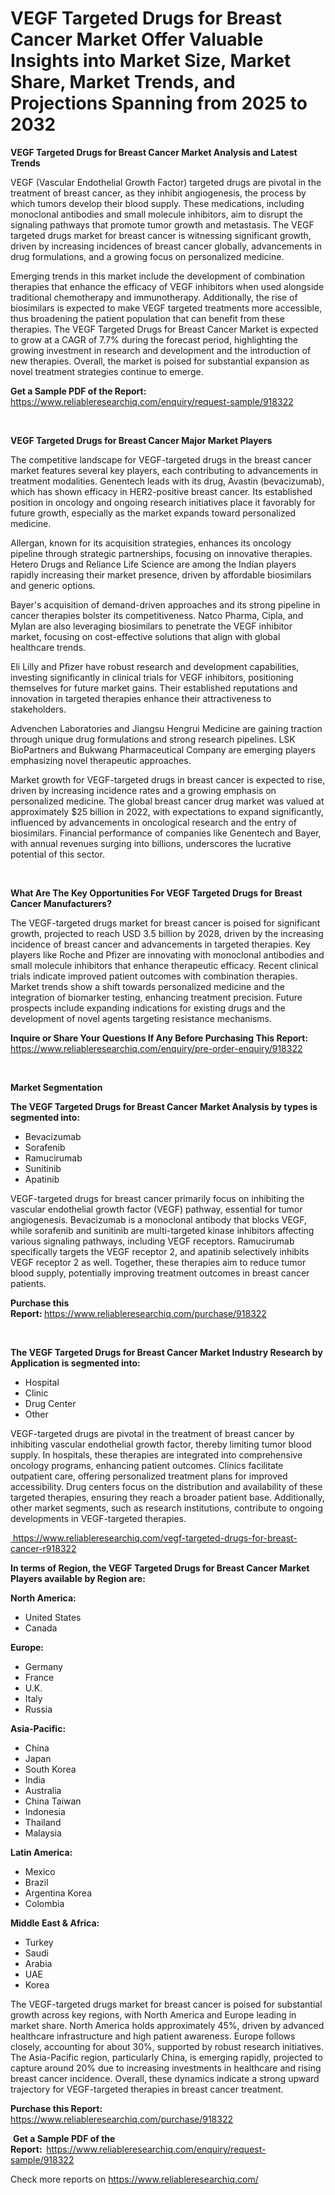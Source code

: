 <p><h1>VEGF Targeted Drugs for Breast Cancer Market Offer Valuable Insights into Market Size, Market Share, Market Trends, and Projections Spanning from 2025 to 2032</h1></p><p><strong>VEGF Targeted Drugs for Breast Cancer Market Analysis and Latest Trends</strong></p>
<p><p>VEGF (Vascular Endothelial Growth Factor) targeted drugs are pivotal in the treatment of breast cancer, as they inhibit angiogenesis, the process by which tumors develop their blood supply. These medications, including monoclonal antibodies and small molecule inhibitors, aim to disrupt the signaling pathways that promote tumor growth and metastasis. The VEGF targeted drugs market for breast cancer is witnessing significant growth, driven by increasing incidences of breast cancer globally, advancements in drug formulations, and a growing focus on personalized medicine.</p><p>Emerging trends in this market include the development of combination therapies that enhance the efficacy of VEGF inhibitors when used alongside traditional chemotherapy and immunotherapy. Additionally, the rise of biosimilars is expected to make VEGF targeted treatments more accessible, thus broadening the patient population that can benefit from these therapies. The VEGF Targeted Drugs for Breast Cancer Market is expected to grow at a CAGR of 7.7% during the forecast period, highlighting the growing investment in research and development and the introduction of new therapies. Overall, the market is poised for substantial expansion as novel treatment strategies continue to emerge.</p></p>
<p><strong>Get a Sample PDF of the Report:&nbsp;</strong> <a href="https://www.reliableresearchiq.com/enquiry/request-sample/918322?utm_campaign=3124&utm_medium=2&utm_source=Github&utm_content=ia&utm_term=07032025&utm_id=vegf-targeted-drugs-for-breast-cancer">https://www.reliableresearchiq.com/enquiry/request-sample/918322</a></p>
<p>&nbsp;</p>
<p><strong>VEGF Targeted Drugs for Breast Cancer Major Market Players</strong></p>
<p><p>The competitive landscape for VEGF-targeted drugs in the breast cancer market features several key players, each contributing to advancements in treatment modalities. Genentech leads with its drug, Avastin (bevacizumab), which has shown efficacy in HER2-positive breast cancer. Its established position in oncology and ongoing research initiatives place it favorably for future growth, especially as the market expands toward personalized medicine.</p><p>Allergan, known for its acquisition strategies, enhances its oncology pipeline through strategic partnerships, focusing on innovative therapies. Hetero Drugs and Reliance Life Science are among the Indian players rapidly increasing their market presence, driven by affordable biosimilars and generic options.</p><p>Bayer's acquisition of demand-driven approaches and its strong pipeline in cancer therapies bolster its competitiveness. Natco Pharma, Cipla, and Mylan are also leveraging biosimilars to penetrate the VEGF inhibitor market, focusing on cost-effective solutions that align with global healthcare trends.</p><p>Eli Lilly and Pfizer have robust research and development capabilities, investing significantly in clinical trials for VEGF inhibitors, positioning themselves for future market gains. Their established reputations and innovation in targeted therapies enhance their attractiveness to stakeholders.</p><p>Advenchen Laboratories and Jiangsu Hengrui Medicine are gaining traction through unique drug formulations and strong research pipelines. LSK BioPartners and Bukwang Pharmaceutical Company are emerging players emphasizing novel therapeutic approaches.</p><p>Market growth for VEGF-targeted drugs in breast cancer is expected to rise, driven by increasing incidence rates and a growing emphasis on personalized medicine. The global breast cancer drug market was valued at approximately $25 billion in 2022, with expectations to expand significantly, influenced by advancements in oncological research and the entry of biosimilars. Financial performance of companies like Genentech and Bayer, with annual revenues surging into billions, underscores the lucrative potential of this sector.</p></p>
<p>&nbsp;</p>
<p><strong>What Are The Key Opportunities For VEGF Targeted Drugs for Breast Cancer Manufacturers?</strong></p>
<p><p>The VEGF-targeted drugs market for breast cancer is poised for significant growth, projected to reach USD 3.5 billion by 2028, driven by the increasing incidence of breast cancer and advancements in targeted therapies. Key players like Roche and Pfizer are innovating with monoclonal antibodies and small molecule inhibitors that enhance therapeutic efficacy. Recent clinical trials indicate improved patient outcomes with combination therapies. Market trends show a shift towards personalized medicine and the integration of biomarker testing, enhancing treatment precision. Future prospects include expanding indications for existing drugs and the development of novel agents targeting resistance mechanisms.</p></p>
<p><strong>Inquire or Share Your Questions If Any Before Purchasing This Report:</strong> <a href="https://www.reliableresearchiq.com/enquiry/pre-order-enquiry/918322?utm_campaign=3124&utm_medium=2&utm_source=Github&utm_content=ia&utm_term=07032025&utm_id=vegf-targeted-drugs-for-breast-cancer">https://www.reliableresearchiq.com/enquiry/pre-order-enquiry/918322</a></p>
<p>&nbsp;</p>
<p><strong>Market Segmentation</strong></p>
<p><strong>The VEGF Targeted Drugs for Breast Cancer Market Analysis by types is segmented into:</strong></p>
<p><ul><li>Bevacizumab</li><li>Sorafenib</li><li>Ramucirumab</li><li>Sunitinib</li><li>Apatinib</li></ul></p>
<p><p>VEGF-targeted drugs for breast cancer primarily focus on inhibiting the vascular endothelial growth factor (VEGF) pathway, essential for tumor angiogenesis. Bevacizumab is a monoclonal antibody that blocks VEGF, while sorafenib and sunitinib are multi-targeted kinase inhibitors affecting various signaling pathways, including VEGF receptors. Ramucirumab specifically targets the VEGF receptor 2, and apatinib selectively inhibits VEGF receptor 2 as well. Together, these therapies aim to reduce tumor blood supply, potentially improving treatment outcomes in breast cancer patients.</p></p>
<p><strong>Purchase this Report:&nbsp;</strong><a href="https://www.reliableresearchiq.com/purchase/918322?utm_campaign=3124&utm_medium=2&utm_source=Github&utm_content=ia&utm_term=07032025&utm_id=vegf-targeted-drugs-for-breast-cancer">https://www.reliableresearchiq.com/purchase/918322</a></p>
<p>&nbsp;</p>
<p><strong>The VEGF Targeted Drugs for Breast Cancer Market Industry Research by Application is segmented into:</strong></p>
<p><ul><li>Hospital</li><li>Clinic</li><li>Drug Center</li><li>Other</li></ul></p>
<p><p>VEGF-targeted drugs are pivotal in the treatment of breast cancer by inhibiting vascular endothelial growth factor, thereby limiting tumor blood supply. In hospitals, these therapies are integrated into comprehensive oncology programs, enhancing patient outcomes. Clinics facilitate outpatient care, offering personalized treatment plans for improved accessibility. Drug centers focus on the distribution and availability of these targeted therapies, ensuring they reach a broader patient base. Additionally, other market segments, such as research institutions, contribute to ongoing developments in VEGF-targeted therapies.</p></p>
<p><a href="https://www.reliableresearchiq.com/vegf-targeted-drugs-for-breast-cancer-r918322?utm_campaign=3124&utm_medium=2&utm_source=Github&utm_content=ia&utm_term=07032025&utm_id=vegf-targeted-drugs-for-breast-cancer">&nbsp;https://www.reliableresearchiq.com/vegf-targeted-drugs-for-breast-cancer-r918322</a></p>
<p><strong>In terms of Region, the VEGF Targeted Drugs for Breast Cancer Market Players available by Region are:</strong></p>
<p>
    <p> <strong> North America: </strong>
        <ul>
            <li>United States</li>
            <li>Canada</li>
        </ul>
        </p> 
    <p> <strong> Europe: </strong>
        <ul>
            <li>Germany</li>
            <li>France</li>
            <li>U.K.</li>
            <li>Italy</li>
            <li>Russia</li>
        </ul>
        </p> 
    <p> <strong> Asia-Pacific: </strong>
        <ul>
            <li>China</li>
            <li>Japan</li>
            <li>South Korea</li>
            <li>India</li>
            <li>Australia</li>
            <li>China Taiwan</li>
            <li>Indonesia</li>
            <li>Thailand</li>
            <li>Malaysia</li>
        </ul>
        </p> 
    <p> <strong> Latin America: </strong>
        <ul>
            <li>Mexico</li>
            <li>Brazil</li>
            <li>Argentina Korea</li>
            <li>Colombia</li>
        </ul>
        </p> 
    <p> <strong> Middle East & Africa: </strong>
        <ul>
            <li>Turkey</li>
            <li>Saudi</li>
            <li>Arabia</li>
            <li>UAE</li>
            <li>Korea</li>
        </ul>
    </p>
    </p>
<p><p>The VEGF-targeted drugs market for breast cancer is poised for substantial growth across key regions, with North America and Europe leading in market share. North America holds approximately 45%, driven by advanced healthcare infrastructure and high patient awareness. Europe follows closely, accounting for about 30%, supported by robust research initiatives. The Asia-Pacific region, particularly China, is emerging rapidly, projected to capture around 20% due to increasing investments in healthcare and rising breast cancer incidence. Overall, these dynamics indicate a strong upward trajectory for VEGF-targeted therapies in breast cancer treatment.</p></p>
<p><strong>Purchase this Report: </strong><a href="https://www.reliableresearchiq.com/purchase/918322?utm_campaign=3124&utm_medium=2&utm_source=Github&utm_content=ia&utm_term=07032025&utm_id=vegf-targeted-drugs-for-breast-cancer">https://www.reliableresearchiq.com/purchase/918322</a></p>
<p>&nbsp;<strong>Get a Sample PDF of the Report:&nbsp;&nbsp;</strong><a href="https://www.reliableresearchiq.com/enquiry/request-sample/918322?utm_campaign=3124&utm_medium=2&utm_source=Github&utm_content=ia&utm_term=07032025&utm_id=vegf-targeted-drugs-for-breast-cancer">https://www.reliableresearchiq.com/enquiry/request-sample/918322</a></p>
<p><strong></strong></p>
<p>Check more reports on <a href="https://www.reliableresearchiq.com/?utm_campaign=3124&utm_medium=2&utm_source=Github&utm_content=ia&utm_term=07032025&utm_id=vegf-targeted-drugs-for-breast-cancer">https://www.reliableresearchiq.com/</a></p>